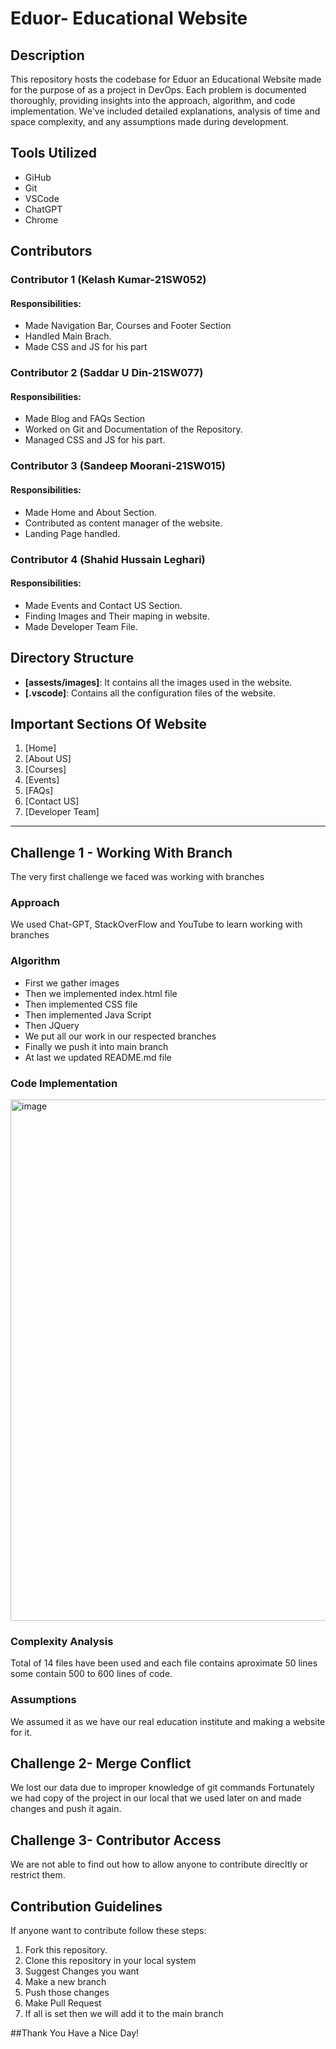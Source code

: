 # Eduor- Educational Website

## Description

This repository hosts the codebase for Eduor an Educational Website made for the purpose of as a project in DevOps. Each problem is documented thoroughly, providing insights into the approach, algorithm, and code implementation. We've included detailed explanations, analysis of time and space complexity, and any assumptions made during development.

## Tools Utilized

- GiHub
- Git
- VSCode
- ChatGPT
- Chrome

## Contributors

### Contributor 1 (Kelash Kumar-21SW052)

#### Responsibilities:

- Made Navigation Bar, Courses and Footer Section
- Handled Main Brach.
- Made CSS and JS for his part

### Contributor 2 (Saddar U Din-21SW077)

#### Responsibilities:

- Made Blog and FAQs Section
- Worked on Git and Documentation of the Repository.
- Managed CSS and JS for his part.

### Contributor 3 (Sandeep Moorani-21SW015)

#### Responsibilities:

- Made Home and About Section.
- Contributed as content manager of the website.
- Landing Page handled.

### Contributor 4 (Shahid Hussain Leghari)

#### Responsibilities:

- Made Events and Contact US Section.
- Finding Images and Their maping in website.
- Made Developer Team File.

## Directory Structure

- **[assests/images]**: It contains all the images used in the website.
- **[.vscode]**: Contains all the configuration files of the website.

## Important Sections Of Website

1. [Home]
2. [About US]
3. [Courses]
4. [Events]
5. [FAQs]
6. [Contact US]
7. [Developer Team]

---

## Challenge 1 - Working With Branch
The very first challenge we faced was working with branches
### Approach
We used Chat-GPT, StackOverFlow and YouTube to learn working with branches

### Algorithm
- First we gather images
- Then we implemented index.html file
- Then implemented CSS file
- Then implemented Java Script
- Then JQuery
- We put all our work in our respected branches
- Finally we push it into main branch
- At last we updated README.md file
### Code Implementation

<img width="834" alt="image" src="https://github.com/saddarudin/scd-project/assets/108076528/663b543d-3d60-4433-b1eb-d8a52dac90e0">

### Complexity Analysis

Total of 14 files have been used and each file contains aproximate 50 lines some contain 500 to 600 lines of code.

### Assumptions
We assumed it as we have our real education institute and making a website for it.

## Challenge 2- Merge Conflict

We lost our data due to improper knowledge of git commands
Fortunately we had copy of the project in our local that we used later on and made changes and push it again.

## Challenge 3- Contributor Access
We are not able to find out how to allow anyone to contribute direcltly or restrict them.


## Contribution Guidelines

If anyone want to contribute follow these steps:
1. Fork this repository.
2. Clone this repository in your local system
3. Suggest Changes you want
4. Make a new branch
5. Push those changes
6. Make Pull Request
7. If all is set then we will add it to the main branch

##Thank You Have a Nice Day!
